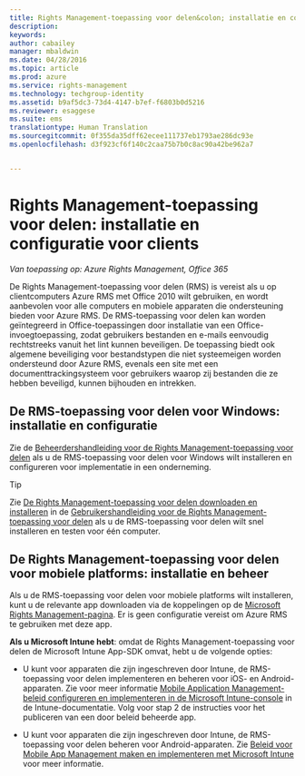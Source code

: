 ```yaml
---
title: Rights Management-toepassing voor delen&colon; installatie en configuratie voor clients | Azure RMS
description: 
keywords: 
author: cabailey
manager: mbaldwin
ms.date: 04/28/2016
ms.topic: article
ms.prod: azure
ms.service: rights-management
ms.technology: techgroup-identity
ms.assetid: b9af5dc3-73d4-4147-b7ef-f6803b0d5216
ms.reviewer: esaggese
ms.suite: ems
translationtype: Human Translation
ms.sourcegitcommit: 0f355da35dff62ecee111737eb1793ae286dc93e
ms.openlocfilehash: d3f923cf6f140c2caa75b7b0c8ac90a42be962a7


---
```


# Rights Management-toepassing voor delen: installatie en configuratie voor clients

*Van toepassing op: Azure Rights Management, Office 365*

De Rights Management-toepassing voor delen (RMS) is vereist als u op clientcomputers Azure RMS met Office 2010 wilt gebruiken, en wordt aanbevolen voor alle computers en mobiele apparaten die ondersteuning bieden voor Azure RMS. De RMS-toepassing voor delen kan worden geïntegreerd in Office-toepassingen door installatie van een Office-invoegtoepassing, zodat gebruikers bestanden en e-mails eenvoudig rechtstreeks vanuit het lint kunnen beveiligen. De toepassing biedt ook algemene beveiliging voor bestandstypen die niet systeemeigen worden ondersteund door Azure RMS, evenals een site met een documenttrackingsysteem voor gebruikers waarop zij bestanden die ze hebben beveiligd, kunnen bijhouden en intrekken.

## De RMS-toepassing voor delen voor Windows: installatie en configuratie
Zie de [Beheerdershandleiding voor de Rights Management-toepassing voor delen](../rms-client/sharing-app-admin-guide.md) als u de RMS-toepassing voor delen voor Windows wilt installeren en configureren voor implementatie in een onderneming.

> [!TIP]
> Zie [De Rights Management-toepassing voor delen downloaden en installeren](../rms-client/install-sharing-app.md) in de [Gebruikershandleiding voor de Rights Management-toepassing voor delen](../rms-client/sharing-app-user-guide.md) als u de RMS-toepassing voor delen wilt snel installeren en testen voor één computer.

## De Rights Management-toepassing voor delen voor mobiele platforms: installatie en beheer
Als u de RMS-toepassing voor delen voor mobiele platforms wilt installeren, kunt u de relevante app downloaden via de koppelingen op de [Microsoft Rights Management-pagina](http://go.microsoft.com/fwlink/?LinkId=303970). Er is geen configuratie vereist om Azure RMS te gebruiken met deze app.

**Als u Microsoft Intune hebt**: omdat de Rights Management-toepassing voor delen de Microsoft Intune App-SDK omvat, hebt u de volgende opties:

-   U kunt voor apparaten die zijn ingeschreven door Intune, de RMS-toepassing voor delen implementeren en beheren voor iOS- en Android-apparaten. Zie voor meer informatie [Mobile Application Management-beleid configureren en implementeren in de Microsoft Intune-console](/intune/deploy-use/configure-and-deploy-mobile-application-management-policies-in-the-microsoft-intune-console) in de Intune-documentatie. Volg voor stap 2 de instructies voor het publiceren van een door beleid beheerde app.

-   U kunt voor apparaten die zijn ingeschreven door Intune, de RMS-toepassing voor delen beheren voor Android-apparaten. Zie [Beleid voor Mobile App Management maken en implementeren met Microsoft Intune](/intune/deploy-use/create-and-deploy-mobile-app-management-policies-with-microsoft-intune) voor meer informatie.




<!--HONumber=Jun16_HO4-->


